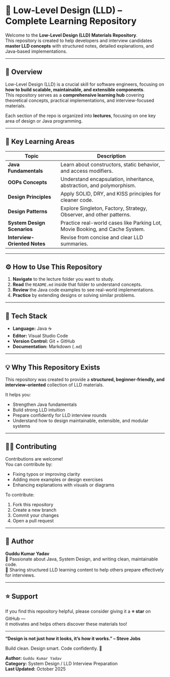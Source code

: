 # 🧩 Low-Level Design (LLD) – Complete Learning Repository

Welcome to the **Low-Level Design (LLD) Materials Repository**.  
This repository is created to help developers and interview candidates **master LLD concepts** with structured notes, detailed explanations, and Java-based implementations.

---

## 📘 Overview

Low-Level Design (LLD) is a crucial skill for software engineers, focusing on **how to build scalable, maintainable, and extensible components**.  
This repository serves as a **comprehensive learning hub** covering theoretical concepts, practical implementations, and interview-focused materials.

Each section of the repo is organized into **lectures**, focusing on one key area of design or Java programming.

---

## 🧠 Key Learning Areas

| Topic | Description |
|-------|--------------|
| **Java Fundamentals** | Learn about constructors, static behavior, and access modifiers. |
| **OOPs Concepts** | Understand encapsulation, inheritance, abstraction, and polymorphism. |
| **Design Principles** | Apply SOLID, DRY, and KISS principles for cleaner code. |
| **Design Patterns** | Explore Singleton, Factory, Strategy, Observer, and other patterns. |
| **System Design Scenarios** | Practice real-world cases like Parking Lot, Movie Booking, and Cache System. |
| **Interview-Oriented Notes** | Revise from concise and clear LLD summaries. |

---

## ⚙️ How to Use This Repository

1. **Navigate** to the lecture folder you want to study.  
2. **Read** the `README.md` inside that folder to understand concepts.  
3. **Review** the Java code examples to see real-world implementations.  
4. **Practice** by extending designs or solving similar problems.

---

## 🧰 Tech Stack

- **Language:** Java ☕  
- **Editor:** Visual Studio Code  
- **Version Control:** Git + GitHub  
- **Documentation:** Markdown (`.md`)  

---

## 💡 Why This Repository Exists

This repository was created to provide a **structured, beginner-friendly, and interview-oriented** collection of LLD materials.

It helps you:

- Strengthen Java fundamentals  
- Build strong LLD intuition  
- Prepare confidently for LLD interview rounds  
- Understand how to design maintainable, extensible, and modular systems  

---

## 🧑‍💻 Contributing

Contributions are welcome!  
You can contribute by:

- Fixing typos or improving clarity  
- Adding more examples or design exercises  
- Enhancing explanations with visuals or diagrams  

To contribute:

1. Fork this repository  
2. Create a new branch  
3. Commit your changes  
4. Open a pull request  

---

## 🏁 Author

**Guddu Kumar Yadav**  
💼 Passionate about Java, System Design, and writing clean, maintainable code.  
📘 Sharing structured LLD learning content to help others prepare effectively for interviews.

---

## ⭐ Support

If you find this repository helpful, please consider giving it a **⭐ star** on GitHub —  
it motivates and helps others discover these materials too!

---

**“Design is not just how it looks, it’s how it works.” – Steve Jobs**

Build clean. Design smart. Code confidently. 💪

**Author:** `Guddu Kumar Yadav` \
**Category:** System Design / LLD Interview Preparation \
**Last Updated:** October 2025  
